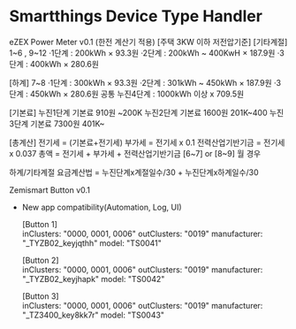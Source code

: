 # Smartthings Device Type Handler

eZEX Power Meter v0.1  (한전 계산기 적용)
[주택 3KW 이하 저전압기준]
[기타계절] 1~6 , 9~12
·1단계 : 200kWh × 93.3원 
·2단계 : 200kWh ~ 400KwH × 187.9원 
·3단계 : 400kWh × 280.6원

[하계] 7~8
·1단계 : 300kWh × 93.3원 
·2단계 : 301kWh ~ 450kWh × 187.9원
·3단계 : 450kWh × 280.6원 
공통 누진4단계 : 1000kWh 이상 x 709.5원 

[기본료]
누진1단계 기본료 910원 ~200K
누진2단계 기본료 1600원 201K~400
누진3단계 기본료 7300원 401K~

[총계산] 
전기세 = (기본료+전기세)
부가세 = 전기세 x 0.1 
전력산업기반기금 = 전기세 x 0.037 
총액 = 전기세 + 부가세 + 전력산업기반기금
[6~7] or [8~9] 월 경우

하계/기타계절 요금계산법 = 누진단계x계절일수/30 + 누진단계x하계일수/30

Zemismart Button v0.1
* New app compatibility(Automation, Log, UI)

   [Button 1]     
   inClusters: "0000, 0001, 0006" 
   outClusters: "0019" 
   manufacturer: "_TYZB02_keyjqthh" 
   model: "TS0041"
         
   [Button 2]     
   inClusters: "0000, 0001, 0006"
   outClusters: "0019" 
   manufacturer: "_TYZB02_keyjhapk"
   model: "TS0042"
        
   [Button 3]     
   inClusters: "0000, 0001, 0006"
   outClusters: "0019"
   manufacturer: "_TZ3400_key8kk7r"
   model: "TS0043"
        
